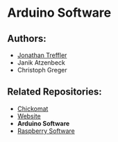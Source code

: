 # Arduino Software

## Authors:
- [Jonathan Treffler](https://github.com/TessyPowder)
- Janik Atzenbeck
- Christoph Greger

## Related Repositories:
- [Chickomat](https://github.com/chickomat/Chickomat)
- [Website](https://github.com/chickomat/chickomat.github.io)
- __Arduino Software__
- [Raspberry Software](https://github.com/chickomat/raspberry-control-software)
